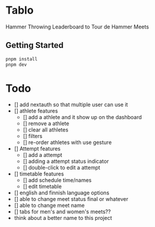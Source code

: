 # Tablo

Hammer Throwing Leaderboard to Tour de Hammer Meets

## Getting Started

```bash
pnpm install
pnpm dev

```

# Todo

- [] add nextauth so that multiple user can use it
- [] athlete features
  - [] add a athlete and it show up on the dashboard
  - [] remove a athlete
  - [] clear all athletes
  - [] filters
  - [] re-order athletes with use gesture
- [] Attempt features
  - [] add a attempt
  - [] adding a attempt status indicator
  - [] double-click to edit a attempt
- [] timetable features
  - [] add schedule time/names
  - [] edit timetable
- [] english and finnish language options
- [] able to change meet status final or whatever
- [] able to change meet name
- [] tabs for men's and women's meets??
- think about a better name to this project
